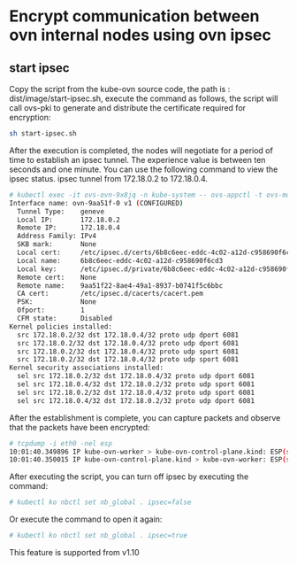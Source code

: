 # Encrypt communication between ovn internal nodes using ovn ipsec

## start ipsec

Copy the script from the kube-ovn source code, the path is : dist/image/start-ipsec.sh, execute the command as follows, the script will call ovs-pki to generate and distribute the certificate required for encryption:

```bash
sh start-ipsec.sh
```

After the execution is completed, the nodes will negotiate for a period of time to establish an ipsec tunnel. The experience value is between ten seconds and one minute. You can use the following command to view the ipsec status. ipsec tunnel from 172.18.0.2 to 172.18.0.4.

```bash
# kubectl exec -it ovs-ovn-9x8jq -n kube-system -- ovs-appctl -t ovs-monitor-ipsec tunnels/show
Interface name: ovn-9aa51f-0 v1 (CONFIGURED)
  Tunnel Type:    geneve
  Local IP:       172.18.0.2
  Remote IP:      172.18.0.4
  Address Family: IPv4
  SKB mark:       None
  Local cert:     /etc/ipsec.d/certs/6b8c6eec-eddc-4c02-a12d-c958690f6cd3-cert.pem
  Local name:     6b8c6eec-eddc-4c02-a12d-c958690f6cd3
  Local key:      /etc/ipsec.d/private/6b8c6eec-eddc-4c02-a12d-c958690f6cd3-privkey.pem
  Remote cert:    None
  Remote name:    9aa51f22-8ae4-49a1-8937-b0741f5c6bbc
  CA cert:        /etc/ipsec.d/cacerts/cacert.pem
  PSK:            None
  Ofport:         1
  CFM state:      Disabled
Kernel policies installed:
  src 172.18.0.2/32 dst 172.18.0.4/32 proto udp dport 6081
  src 172.18.0.2/32 dst 172.18.0.4/32 proto udp dport 6081
  src 172.18.0.2/32 dst 172.18.0.4/32 proto udp sport 6081
  src 172.18.0.2/32 dst 172.18.0.4/32 proto udp sport 6081
Kernel security associations installed:
  sel src 172.18.0.2/32 dst 172.18.0.4/32 proto udp dport 6081
  sel src 172.18.0.4/32 dst 172.18.0.2/32 proto udp sport 6081
  sel src 172.18.0.2/32 dst 172.18.0.4/32 proto udp sport 6081
  sel src 172.18.0.4/32 dst 172.18.0.2/32 proto udp dport 6081
```

After the establishment is complete, you can capture packets and observe that the packets have been encrypted:

```bash
# tcpdump -i eth0 -nel esp
10:01:40.349896 IP kube-ovn-worker > kube-ovn-control-plane.kind: ESP(spi=0xcc91322a,seq=0x13d0), length 156
10:01:40.350015 IP kube-ovn-control-plane.kind > kube-ovn-worker: ESP(spi=0xc8df4221,seq=0x1d37), length 156
```

After executing the script, you can turn off ipsec by executing the command:

```bash
# kubectl ko nbctl set nb_global . ipsec=false
```

Or execute the command to open it again:

```bash
# kubectl ko nbctl set nb_global . ipsec=true
```

This feature is supported from v1.10
